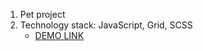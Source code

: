 1. Pet project
2. Technology stack: JavaScript, Grid, SCSS
    - [DEMO LINK](https://DimaKobzar7.github.io/The_MET/)
